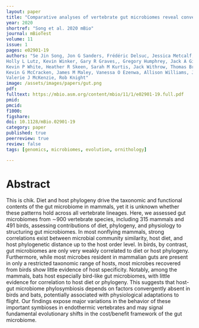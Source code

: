 ```yaml
---
layout: paper
title: "Comparative analyses of vertebrate gut microbiomes reveal convergence between birds and bats"
year: 2020
shortref: "Song et al. 2020 mBio"
journal: mBioTest
volume: 11
issue: 1
pages: e02901-19
authors: "Se Jin Song, Jon G Sanders, Frédéric Delsuc, Jessica Metcalf, Katherine Amato, Michael W Taylor, Florent Mazel,
Holly L Lutz, Kevin Winker, Gary R Graves,, Gregory Humphrey, Jack A Gilbert, Shannon J Hackett,
Kevin P White, Heather R Skeen, Sarah M Kurtis, Jack Withrow, Thomas Braile, Matthew Miller,
Kevin G McCracken, James M Maley, Vanessa O Ezenwa, Allison Williams, Jessica M Blanton,
Valerie J McKenzie, Rob Knight"
image: /assets/images/papers/gut.png
pdf:
fulltext: https://mbio.asm.org/content/mbio/11/1/e02901-19.full.pdf
pmid:
pmcid:
f1000:
figshare:
doi: 10.1128/mBio.02901-19
category: paper
published: true
peerreview: true
review: false
tags: [genomics, microbiomes, evolution, ornithology]

---
```


# Abstract
This is chik. Diet and host phylogeny drive the taxonomic and functional contents of the gut microbiome in mammals, yet it is unknown whether these patterns hold across all vertebrate lineages. Here, we assessed gut microbiomes from ∼900 vertebrate species, including 315 mammals and 491 birds, assessing contributions of diet, phylogeny, and physiology to structuring gut microbiomes. In most nonflying mammals, strong correlations exist between microbial community similarity, host diet, and host phylogenetic distance up to the host order level. In birds, by contrast, gut microbiomes are only very weakly correlated to diet or host phylogeny. Furthermore, while most microbes resident in mammalian guts are present in only a restricted taxonomic range of hosts, most microbes recovered from birds show little evidence of host specificity. Notably, among the mammals, bats host especially bird-like gut microbiomes, with little evidence for correlation to host diet or phylogeny. This suggests that host-gut microbiome phylosymbiosis depends on factors convergently absent in birds and bats, potentially associated with physiological adaptations to flight. Our findings expose major variations in the behavior of these important symbioses in endothermic vertebrates and may signal fundamental evolutionary shifts in the cost/benefit framework of the gut microbiome.
